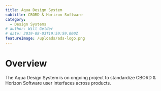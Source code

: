 ```yaml
---
title: Aqua Design System
subtitle: CBORD & Horizon Software
category:
  - Design Systems
# author: Will Gelder
# date: 2019-08-03T19:59:59.000Z
featureImage: /uploads/ads-logo.png
---
```

# Overview
The Aqua Design System is on ongoing project to standardize CBORD & Horizon Software user interfaces across products.  